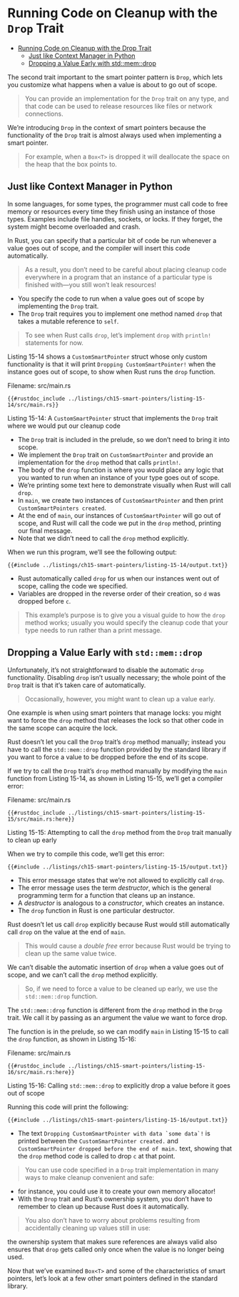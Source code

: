 # Running Code on Cleanup with the `Drop` Trait

<!--ts-->
* [Running Code on Cleanup with the Drop Trait](#running-code-on-cleanup-with-the-drop-trait)
   * [Just like Context Manager in Python](#just-like-context-manager-in-python)
   * [Dropping a Value Early with std::mem::drop](#dropping-a-value-early-with-stdmemdrop)

<!-- Created by https://github.com/ekalinin/github-markdown-toc -->
<!-- Added by: runner, at: Mon Jan  2 08:16:39 UTC 2023 -->

<!--te-->
The second trait important to the smart pointer pattern is `Drop`, which lets
you customize what happens when a value is about to go out of scope.

> You can provide an implementation for the `Drop` trait on any type, and that code can
> be used to release resources like files or network connections.

We’re introducing `Drop` in the context of smart pointers because the
functionality of the `Drop` trait is almost always used when implementing a
smart pointer.

> For example, when a `Box<T>` is dropped it will deallocate the
> space on the heap that the box points to.

## Just like Context Manager in Python

In some languages, for some types, the programmer must call code to free memory
or resources every time they finish using an instance of those types. Examples
include file handles, sockets, or locks. If they forget, the system might
become overloaded and crash.

In Rust, you can specify that a particular bit of
code be run whenever a value goes out of scope, and the compiler will insert
this code automatically.

> As a result, you don’t need to be careful about
> placing cleanup code everywhere in a program that an instance of a particular
> type is finished with—you still won’t leak resources!

- You specify the code to run when a value goes out of scope by implementing the
  `Drop` trait.
- The `Drop` trait requires you to implement one method named
  `drop` that takes a mutable reference to `self`.

> To see when Rust calls `drop`,
> let’s implement `drop` with `println!` statements for now.

Listing 15-14 shows a `CustomSmartPointer` struct whose only custom
functionality is that it will print `Dropping CustomSmartPointer!` when the
instance goes out of scope, to show when Rust runs the `drop` function.

<span class="filename">Filename: src/main.rs</span>

```rust, ignore
{{#rustdoc_include ../listings/ch15-smart-pointers/listing-15-14/src/main.rs}}
```

<span class="caption">Listing 15-14: A `CustomSmartPointer` struct that
implements the `Drop` trait where we would put our cleanup code</span>

- The `Drop` trait is included in the prelude, so we don’t need to bring it into
  scope.
- We implement the `Drop` trait on `CustomSmartPointer` and provide an
  implementation for the `drop` method that calls `println!`.
- The body of the
  `drop` function is where you would place any logic that you wanted to run when
  an instance of your type goes out of scope.
- We’re printing some text here to
  demonstrate visually when Rust will call `drop`.
- In `main`, we create two instances of `CustomSmartPointer` and then print
  `CustomSmartPointers created`.
- At the end of `main`, our instances of
  `CustomSmartPointer` will go out of scope, and Rust will call the code we put
  in the `drop` method, printing our final message.
- Note that we didn’t need to call the `drop` method explicitly.

When we run this program, we’ll see the following output:

```console
{{#include ../listings/ch15-smart-pointers/listing-15-14/output.txt}}
```

- Rust automatically called `drop` for us when our instances went out of scope,
  calling the code we specified.
- Variables are dropped in the reverse order of
  their creation, so `d` was dropped before `c`.

> This example’s purpose is to
> give you a visual guide to how the `drop` method works; usually you would
> specify the cleanup code that your type needs to run rather than a print
> message.

## Dropping a Value Early with `std::mem::drop`

Unfortunately, it’s not straightforward to disable the automatic `drop`
functionality. Disabling `drop` isn’t usually necessary; the whole point of the
`Drop` trait is that it’s taken care of automatically.

> Occasionally, however, you might want to clean up a value early.

One example is when using smart pointers that manage locks: you might want to force the `drop` method that
releases the lock so that other code in the same scope can acquire the lock.

Rust doesn’t let you call the `Drop` trait’s `drop` method manually; instead
you have to call the `std::mem::drop` function provided by the standard library
if you want to force a value to be dropped before the end of its scope.

If we try to call the `Drop` trait’s `drop` method manually by modifying the
`main` function from Listing 15-14, as shown in Listing 15-15, we’ll get a
compiler error:

<span class="filename">Filename: src/main.rs</span>

```rust,ignore,does_not_compile
{{#rustdoc_include ../listings/ch15-smart-pointers/listing-15-15/src/main.rs:here}}
```

<span class="caption">Listing 15-15: Attempting to call the `drop` method from
the `Drop` trait manually to clean up early</span>

When we try to compile this code, we’ll get this error:

```console
{{#include ../listings/ch15-smart-pointers/listing-15-15/output.txt}}
```

- This error message states that we’re not allowed to explicitly call `drop`.
- The error message uses the term *destructor*, which is the general programming term
  for a function that cleans up an instance.
- A *destructor* is analogous to a *constructor*, which creates an instance.
- The `drop` function in Rust is one particular destructor.

Rust doesn’t let us call `drop` explicitly because Rust would still
automatically call `drop` on the value at the end of `main`.

> This would cause a *double free* error because Rust would be trying to clean up the same value twice.

We can’t disable the automatic insertion of `drop` when a value goes out of
scope, and we can’t call the `drop` method explicitly.

> So, if we need to force
> a value to be cleaned up early, we use the `std::mem::drop` function.

The `std::mem::drop` function is different from the `drop` method in the `Drop`
trait. We call it by passing as an argument the value we want to force drop.

The function is in the prelude, so we can modify `main` in Listing 15-15 to
call the `drop` function, as shown in Listing 15-16:

<span class="filename">Filename: src/main.rs</span>

```rust, ignore
{{#rustdoc_include ../listings/ch15-smart-pointers/listing-15-16/src/main.rs:here}}
```

<span class="caption">Listing 15-16: Calling `std::mem::drop` to explicitly
drop a value before it goes out of scope</span>

Running this code will print the following:

```console
{{#include ../listings/ch15-smart-pointers/listing-15-16/output.txt}}
```

- The text ```Dropping CustomSmartPointer with data `some data`!``` is printed
  between the `CustomSmartPointer created.` and `CustomSmartPointer dropped
  before the end of main.` text, showing that the `drop` method code is called to
  drop `c` at that point.

> You can use code specified in a `Drop` trait implementation in many ways to
> make cleanup convenient and safe:

- for instance, you could use it to create your own memory allocator!
- With the `Drop` trait and Rust’s ownership system, you
  don’t have to remember to clean up because Rust does it automatically.

> You also don’t have to worry about problems resulting from accidentally
> cleaning up values still in use:

the ownership system that makes sure
references are always valid also ensures that `drop` gets called only once when
the value is no longer being used.

Now that we’ve examined `Box<T>` and some of the characteristics of smart
pointers, let’s look at a few other smart pointers defined in the standard
library.
